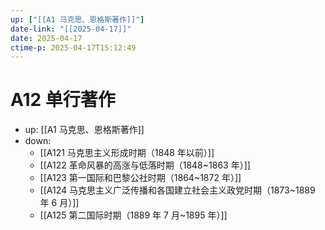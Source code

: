 ```yaml
---
up: ["[[A1 马克思、恩格斯著作]]"]
date-link: "[[2025-04-17]]"
date: 2025-04-17
ctime-p: 2025-04-17T15:12:49
---
```


# A12 单行著作

- up: [[A1 马克思、恩格斯著作]]
- down:
	- [[A121 马克思主义形成时期（1848 年以前）]]
	- [[A122 革命风暴的高涨与低落时期（1848~1863 年）]]
	- [[A123 第一国际和巴黎公社时期（1864~1872 年）]]
	- [[A124 马克思主义广泛传播和各国建立社会主义政党时期（1873~1889 年 6 月）]]
	- [[A125 第二国际时期（1889 年 7 月~1895 年）]]
